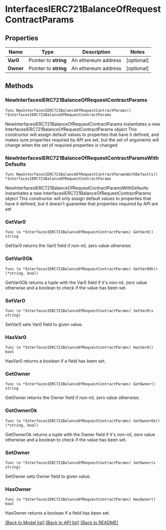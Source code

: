 # InterfacesIERC721BalanceOfRequestContractParams

## Properties

Name | Type | Description | Notes
------------ | ------------- | ------------- | -------------
**Var0** | Pointer to **string** | An ethereum address | [optional] 
**Owner** | Pointer to **string** | An ethereum address | [optional] 

## Methods

### NewInterfacesIERC721BalanceOfRequestContractParams

`func NewInterfacesIERC721BalanceOfRequestContractParams() *InterfacesIERC721BalanceOfRequestContractParams`

NewInterfacesIERC721BalanceOfRequestContractParams instantiates a new InterfacesIERC721BalanceOfRequestContractParams object
This constructor will assign default values to properties that have it defined,
and makes sure properties required by API are set, but the set of arguments
will change when the set of required properties is changed

### NewInterfacesIERC721BalanceOfRequestContractParamsWithDefaults

`func NewInterfacesIERC721BalanceOfRequestContractParamsWithDefaults() *InterfacesIERC721BalanceOfRequestContractParams`

NewInterfacesIERC721BalanceOfRequestContractParamsWithDefaults instantiates a new InterfacesIERC721BalanceOfRequestContractParams object
This constructor will only assign default values to properties that have it defined,
but it doesn't guarantee that properties required by API are set

### GetVar0

`func (o *InterfacesIERC721BalanceOfRequestContractParams) GetVar0() string`

GetVar0 returns the Var0 field if non-nil, zero value otherwise.

### GetVar0Ok

`func (o *InterfacesIERC721BalanceOfRequestContractParams) GetVar0Ok() (*string, bool)`

GetVar0Ok returns a tuple with the Var0 field if it's non-nil, zero value otherwise
and a boolean to check if the value has been set.

### SetVar0

`func (o *InterfacesIERC721BalanceOfRequestContractParams) SetVar0(v string)`

SetVar0 sets Var0 field to given value.

### HasVar0

`func (o *InterfacesIERC721BalanceOfRequestContractParams) HasVar0() bool`

HasVar0 returns a boolean if a field has been set.

### GetOwner

`func (o *InterfacesIERC721BalanceOfRequestContractParams) GetOwner() string`

GetOwner returns the Owner field if non-nil, zero value otherwise.

### GetOwnerOk

`func (o *InterfacesIERC721BalanceOfRequestContractParams) GetOwnerOk() (*string, bool)`

GetOwnerOk returns a tuple with the Owner field if it's non-nil, zero value otherwise
and a boolean to check if the value has been set.

### SetOwner

`func (o *InterfacesIERC721BalanceOfRequestContractParams) SetOwner(v string)`

SetOwner sets Owner field to given value.

### HasOwner

`func (o *InterfacesIERC721BalanceOfRequestContractParams) HasOwner() bool`

HasOwner returns a boolean if a field has been set.


[[Back to Model list]](../README.md#documentation-for-models) [[Back to API list]](../README.md#documentation-for-api-endpoints) [[Back to README]](../README.md)



